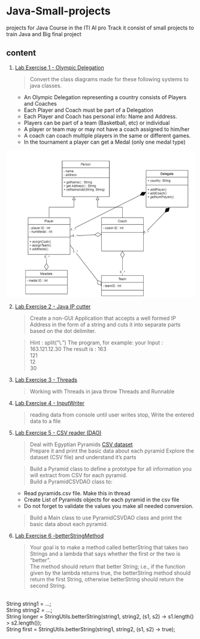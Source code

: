 # Java-Small-projects
projects for Java Course in the ITI AI pro Track it consist of small projects to train Java and Big final project
## content 
1. [Lab Exercise 1 - Olympic Delegation](Olympic%20Delegation)
   > Convert the class diagrams made for these following systems to java classes.
    *  An Olympic Delegation representing a country consists of Players and Coaches
    *  Each Player and Coach must be part of a Delegation
    *  Each Player and Coach has personal info: Name and Address.
    *  Players can be part of a team (Basketball, etc) or individual
    *  A player or team may or may not have a coach assigned to him/her
    *  A coach can coach multiple players in the same or different games.
    *  In the tournament a player can get a Medal (only one medal type)


![](Olympic%20Delegation/UML.png)

2. [Lab Exercise 2 - Java IP cutter](Java_IPCutter)
    > Create a non-GUI Application that accepts a well formed IP Address in the form 
of a string and cuts it into separate parts based on the dot delimiter.
    
    >Hint : split(“\\.”)
    The program, for example:
    your Input : 
    163.121.12.30
    The result is :
    163<br>
    121<br>
    12<br>
    30<br>

3. [Lab Exercise 3 - Threads](Try_Thread)
    > Working with Threads in java throw Threads and Runnable

4. [Lab Exercise 4 - InputWriter](InputWriter)
    > reading data from console until user writes stop, Write the entered data to a file

5. [Lab Exercise 5 - CSV reader (DAO) ](PyramidsAnalysis)
    > Deal with Egyptian Pyramids [CSV dataset](https://www.kaggle.com/lsind18/egyptianpyramids) <br>
    > Prepare it and print the basic data about each pyramid
    > Explore the dataset (CSV file) and understand it’s parts

    > Build a Pyramid class to define a prototype for all information you will extract from
CSV for each pyramid. <br> Build a PyramidCSVDAO class to:
      * Read pyramids.csv file. Make this in thread
      * Create List of Pyramids objects for each pyramid in the csv file
      * Do not forget to validate the values you make all needed conversion.

    > Build a Main class to use PyramidCSVDAO class and print the basic data about each
pyramid.

6. [Lab Exercise 6 -betterStringMethod](betterStringMethod)
    > Your goal is to make a method called betterString that takes two Strings and a lambda 
that says whether the first or the two is “better”. 
<br>The method should return that better String; i.e., if the function given by the lambda 
returns true, the betterString method should return the first String, otherwise 
betterString should return the second String.
<br>
String string1 = ...; 
<br>
String string2 = ...; 
<br>
String longer = StringUtils.betterString(string1, string2, (s1, s2) -> s1.length() > s2.length()); <br>
String first = StringUtils.betterString(string1, string2, (s1, s2) -> true);<br>

